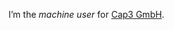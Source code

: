 I’m the _machine user_ for [Cap3 GmbH](https://github.com/cap3).

<!---
cap3-machine/cap3-machine is a ✨ special ✨ repository because its `README.md` (this file) appears on your GitHub profile.
You can click the Preview link to take a look at your changes.
--->
